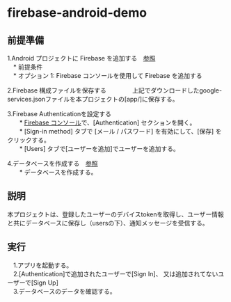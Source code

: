 # firebase-android-demo

## 前提準備  
  1.Android プロジェクトに Firebase を追加する　[参照](https://firebase.google.com/docs/android/setup)    
　* 前提条件  
　* オプション 1: Firebase コンソールを使用して Firebase を追加する 

  2.Firebase 構成ファイルを保存する　　
　　上記でダウンロードしたgoogle-services.jsonファイルを本プロジェクトの[app/]に保存する。  

  3.Firebase Authenticationを設定する  
　　* <a href="https://console.firebase.google.com/">Firebase コンソール</a>で、[Authentication] セクションを開く。  
　　* [Sign-in method] タブで [メール / パスワード] を有効にして、[保存] をクリックする。  
　　* [Users] タブで[ユーザーを追加]でユーザーを追加する。  

 4.データベースを作成する　[参照](https://firebase.google.com/docs/database/android/start)    
　　* データベースを作成する。  


## 説明
  本プロジェクトは、登録したユーザーのデバイスtokenを取得し、ユーザー情報と共にデータベースに保存し（usersの下）、通知メッセージを受信する。


## 実行  
　1.アプリを起動する。  
　2.[Authentication]で追加されたユーザーで[Sign In]、 又は追加されてないユーザーで[Sign Up]  
　3.データベースのデータを確認する。  